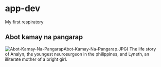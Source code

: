# app-dev
My first respiratory
## Abot kamay na pangarap
![Abot-Kamay-Na-Pangarap](https://user-images.githubusercontent.com/102296096/206831137-607ac37a-620d-499e-85b7-526bca4ed091.jpg)Abot-Kamay-Na-Pangarap.JPG)
The life story of Analyn, the youngest neurosurgeon in the philippines, and Lyneth, an illiterate mother of a bright girl.
